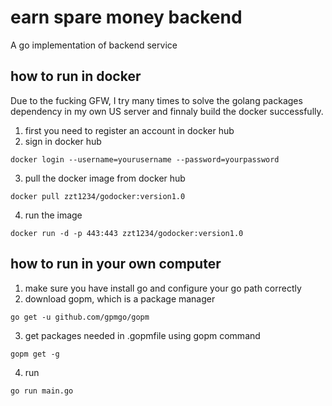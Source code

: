 # earn spare money backend
A go implementation of backend service


## how to run in docker 
Due to the fucking GFW, I try many times to solve the golang packages dependency in my own US server and finnaly build the docker successfully.
1. first you need to register an account in docker hub 
2. sign in docker hub 
```
docker login --username=yourusername --password=yourpassword
```
3. pull the docker image from docker hub
```
docker pull zzt1234/godocker:version1.0
```
4. run the image 
```
docker run -d -p 443:443 zzt1234/godocker:version1.0
```

## how to run in your own computer 
1. make sure you have install go and configure your go path correctly
2. download gopm, which is a package manager
```
go get -u github.com/gpmgo/gopm
```
3. get packages needed in .gopmfile using gopm command 
```
gopm get -g
```
4. run
```
go run main.go
```
